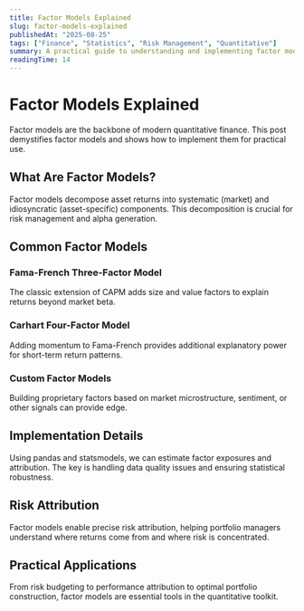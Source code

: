 ```yaml
---
title: Factor Models Explained
slug: factor-models-explained
publishedAt: "2025-08-25"
tags: ["Finance", "Statistics", "Risk Management", "Quantitative"]
summary: A practical guide to understanding and implementing factor models for risk analysis and portfolio construction.
readingTime: 14
---
```


# Factor Models Explained

Factor models are the backbone of modern quantitative finance. This post demystifies factor models and shows how to implement them for practical use.

## What Are Factor Models?

Factor models decompose asset returns into systematic (market) and idiosyncratic (asset-specific) components. This decomposition is crucial for risk management and alpha generation.

## Common Factor Models

### Fama-French Three-Factor Model
The classic extension of CAPM adds size and value factors to explain returns beyond market beta.

### Carhart Four-Factor Model
Adding momentum to Fama-French provides additional explanatory power for short-term return patterns.

### Custom Factor Models
Building proprietary factors based on market microstructure, sentiment, or other signals can provide edge.

## Implementation Details

Using pandas and statsmodels, we can estimate factor exposures and attribution. The key is handling data quality issues and ensuring statistical robustness.

## Risk Attribution

Factor models enable precise risk attribution, helping portfolio managers understand where returns come from and where risk is concentrated.

## Practical Applications

From risk budgeting to performance attribution to optimal portfolio construction, factor models are essential tools in the quantitative toolkit.
